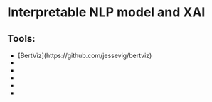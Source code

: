 # Interpretable NLP model and XAI

## Tools:
<ul type='square'>
        <li>[BertViz](https://github.com/jessevig/bertviz) </li>
        <li> </li>
        <li> </li>
        <li> </li>
        <li> </li>
        <li> </li>
</ul>
